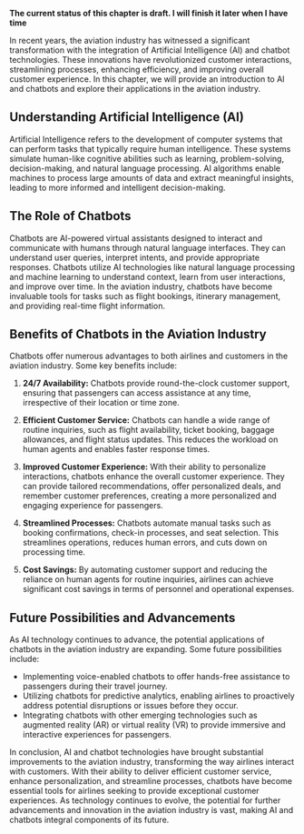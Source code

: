 **The current status of this chapter is draft. I will finish it later when I have time**

In recent years, the aviation industry has witnessed a significant transformation with the integration of Artificial Intelligence (AI) and chatbot technologies. These innovations have revolutionized customer interactions, streamlining processes, enhancing efficiency, and improving overall customer experience. In this chapter, we will provide an introduction to AI and chatbots and explore their applications in the aviation industry.

Understanding Artificial Intelligence (AI)
------------------------------------------

Artificial Intelligence refers to the development of computer systems that can perform tasks that typically require human intelligence. These systems simulate human-like cognitive abilities such as learning, problem-solving, decision-making, and natural language processing. AI algorithms enable machines to process large amounts of data and extract meaningful insights, leading to more informed and intelligent decision-making.

The Role of Chatbots
--------------------

Chatbots are AI-powered virtual assistants designed to interact and communicate with humans through natural language interfaces. They can understand user queries, interpret intents, and provide appropriate responses. Chatbots utilize AI technologies like natural language processing and machine learning to understand context, learn from user interactions, and improve over time. In the aviation industry, chatbots have become invaluable tools for tasks such as flight bookings, itinerary management, and providing real-time flight information.

Benefits of Chatbots in the Aviation Industry
---------------------------------------------

Chatbots offer numerous advantages to both airlines and customers in the aviation industry. Some key benefits include:

1. **24/7 Availability:** Chatbots provide round-the-clock customer support, ensuring that passengers can access assistance at any time, irrespective of their location or time zone.

2. **Efficient Customer Service:** Chatbots can handle a wide range of routine inquiries, such as flight availability, ticket booking, baggage allowances, and flight status updates. This reduces the workload on human agents and enables faster response times.

3. **Improved Customer Experience:** With their ability to personalize interactions, chatbots enhance the overall customer experience. They can provide tailored recommendations, offer personalized deals, and remember customer preferences, creating a more personalized and engaging experience for passengers.

4. **Streamlined Processes:** Chatbots automate manual tasks such as booking confirmations, check-in processes, and seat selection. This streamlines operations, reduces human errors, and cuts down on processing time.

5. **Cost Savings:** By automating customer support and reducing the reliance on human agents for routine inquiries, airlines can achieve significant cost savings in terms of personnel and operational expenses.

Future Possibilities and Advancements
-------------------------------------

As AI technology continues to advance, the potential applications of chatbots in the aviation industry are expanding. Some future possibilities include:

* Implementing voice-enabled chatbots to offer hands-free assistance to passengers during their travel journey.
* Utilizing chatbots for predictive analytics, enabling airlines to proactively address potential disruptions or issues before they occur.
* Integrating chatbots with other emerging technologies such as augmented reality (AR) or virtual reality (VR) to provide immersive and interactive experiences for passengers.

In conclusion, AI and chatbot technologies have brought substantial improvements to the aviation industry, transforming the way airlines interact with customers. With their ability to deliver efficient customer service, enhance personalization, and streamline processes, chatbots have become essential tools for airlines seeking to provide exceptional customer experiences. As technology continues to evolve, the potential for further advancements and innovation in the aviation industry is vast, making AI and chatbots integral components of its future.
